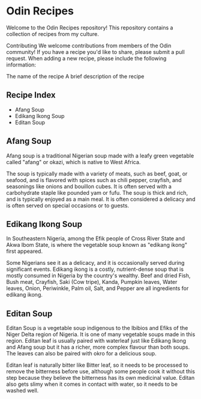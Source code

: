 # Odin Recipes

Welcome to the Odin Recipes repository! This repository contains a collection of recipes from my culture.

Contributing
We welcome contributions from members of the Odin community! If you have a recipe you'd like to share, please submit a pull request. When adding a new recipe, please include the following information:

The name of the recipe
A brief description of the recipe

## Recipe Index
- Afang Soup
- Edikang Ikong Soup
- Editan Soup

## Afang Soup
Afang soup is a traditional Nigerian soup made with a leafy green
vegetable called "afang" or okazi, which is native to West Africa.

The soup is typically made with a variety of meats, such as beef, goat, or
seafood, and is flavored with spices such as chili pepper, crayfish, and
seasonings like onions and bouillon cubes.
It is often served with a carbohydrate staple like pounded yam or fufu.
The soup is thick and rich, and is typically enjoyed as a main meal. It is
often considered a delicacy and is often served on special occasions or to
guests.

## Edikang Ikong Soup
In Southeastern Nigeria, among the Efik people of Cross River State and
Akwa Ibom State, is where the vegetable soup known as "edikang ikong"
first appeared.

Some Nigerians see it as a delicacy, and it is occasionally served during significant events. 
Edikang ikong is a costly, nutrient-dense soup that is mostly consumed in Nigeria by the country's wealthy. 
Beef and dried Fish, Bush meat, Crayfish, Saki (Cow tripe), Kanda, Pumpkin leaves, Water leaves, 
Onion, Periwinkle, Palm oil, Salt, and Pepper are all ingredients for edikang ikong.

## Editan Soup

Editan Soup is a vegetable soup indigenous to the Ibibios and Efiks of the
Niger Delta region of Nigeria. It is one of many vegetable soups made in
this region. Editan leaf is usually paired with waterleaf just like
Edikang Ikong and Afang soup but it has a richer, more complex flavour
than both soups. The leaves can also be paired with okro for a delicious
soup.

Editan leaf is naturally bitter like Bitter leaf, so it needs to be
processed to remove the bitterness before use, although some people cook
it without this step because they believe the bitterness has its own
medicinal value. Editan also gets slimy when it comes in contact with
water, so it needs to be washed well.